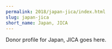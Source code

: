 ```yaml
---
permalink: 2018/japan-jica/index.html
slug: japan-jica
short_name: Japan, JICA
---
```


Donor profile for Japan, JICA goes here.
